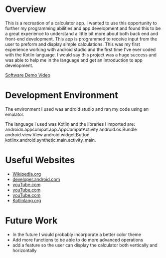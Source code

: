 # Overview
This is a recreation of a calculator app. I wanted to use this opportunity to further my programming abilities and app development 
and found this to be a great experience to understand a little bit more about both back end and front-end development. This app is
programmed to receive input from the user to preform and display simple calculations. This was my first experience working with android studio
and the first time I've ever coded with the Kotlin language. I would say this project was a huge success and was able to help 
me in the language and get an introduction to app development.

[Software Demo Video](https://youtu.be/GbgJB8LfcKE)

# Development Environment
The environment I used was android studio and ran my code using an emulator.

The language I used was Kotlin and the libraries I imported are: androidx.appcompat.app.AppCompatActivity
android.os.Bundle
android.view.View
android.widget.Button
kotlinx.android.synthetic.main.activity_main.

# Useful Websites
* [Wikipedia.org](https://en.wikipedia.org/wiki/Android_software_development)
* [developer.android.com](https://developer.android.com/studio)
* [youTube.com](https://www.youtube.com/watch?v=2hSHgungOKI)
* [youTube.com](https://www.youtube.com/watch?v=GhfJTOu3_SE)
* [youTube.com](https://www.youtube.com/watch?v=iYrgWO2oibY)
* [Kotlinlang.org](https://kotlinlang.org/docs/command-line.html#homebrew)

# Future Work
* In the future I would probably incorporate a better color theme
* Add more functions to be able to do more advanced operations
* add a feature so the user can display the calculator both vertically and horizontally
